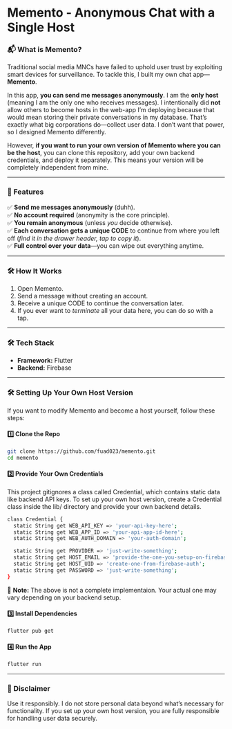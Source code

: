 # Memento - Anonymous Chat with a Single Host  

### **📬 What is Memento?**  
Traditional social media MNCs have failed to uphold user trust by exploiting smart devices for surveillance. To tackle this, I built my own chat app—**Memento**.  

In this app, **you can send me messages anonymously**. I am the **only host** (meaning I am the only one who receives messages). I intentionally did **not** allow others to become hosts in the web-app I’m deploying because that would mean storing their private conversations in my database. That’s exactly what big corporations do—collect user data. I don’t want that power, so I designed Memento differently.  

However, **if you want to run your own version of Memento where you can be the host**, you can clone this repository, add your own backend credentials, and deploy it separately. This means your version will be completely independent from mine.

---

### **🔑 Features**  
✅ **Send me messages anonymously** (duhh).  
✅ **No account required** (anonymity is the core principle).  
✅ **You remain anonymous** (unless *you* decide otherwise).  
✅ **Each conversation gets a unique CODE** to continue from where you left off (*find it in the drawer header, tap to copy it*).  
✅ **Full control over your data**—you can wipe out everything anytime.  

---

### **🛠️ How It Works**  
1. Open Memento.  
2. Send a message without creating an account.  
3. Receive a unique CODE to continue the conversation later.  
4. If you ever want to *terminate* all your data here, you can do so with a tap.  

---

### **🛠️ Tech Stack**  
- **Framework:** Flutter  
- **Backend:** Firebase  

---

### **🛠️ Setting Up Your Own Host Version**  
If you want to modify Memento and become a host yourself, follow these steps:  

#### **1️⃣ Clone the Repo**  
```sh
git clone https://github.com/fuad023/memento.git
cd memento
```

#### **2️⃣ Provide Your Own Credentials**  
This project gitignores a class called Credential, which contains static data like backend API keys.
To set up your own host version, create a Credential class inside the lib/ directory and provide your own backend details.
```sh
class Credential {
  static String get WEB_API_KEY => 'your-api-key-here';
  static String get WEB_APP_ID => 'your-api-app-id-here';
  static String get WEB_AUTH_DOMAIN => 'your-auth-domain';

  static String get PROVIDER => 'just-write-something';
  static String get HOST_EMAIL => 'provide-the-one-you-setup-on-firebase-auth';
  static String get HOST_UID => 'create-one-from-firebase-auth';
  static String get PASSWORD => 'just-write-something';
}
```
🚨 **Note:** The above is not a complete implementaion. Your actual one may vary depending on your backend setup.

#### **3️⃣ Install Dependencies**
```sh
flutter pub get
```
#### **4️⃣ Run the App**
```sh
flutter run
```  

---

### **📌 Disclaimer**
Use it responsibly. I do not store personal data beyond what’s necessary for functionality. If you set up your own host version, you are fully responsible for handling user data securely.  